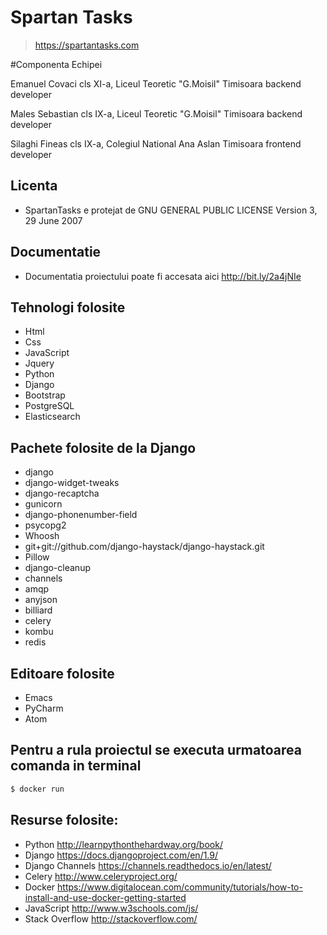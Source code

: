 # Spartan Tasks
> https://spartantasks.com

#Componenta Echipei

Emanuel Covaci
cls XI-a, Liceul Teoretic "G.Moisil" Timisoara
backend developer

Males Sebastian
cls IX-a, Liceul Teoretic "G.Moisil" Timisoara
backend developer

Silaghi Fineas
cls IX-a, Colegiul National Ana Aslan Timisoara
frontend developer

## Licenta 
* SpartanTasks e protejat de GNU GENERAL PUBLIC LICENSE Version 3, 29 June 2007

## Documentatie
* Documentatia proiectului poate fi accesata aici http://bit.ly/2a4jNIe

## Tehnologi folosite
* Html
* Css
* JavaScript
* Jquery
* Python
* Django
* Bootstrap
* PostgreSQL
* Elasticsearch



## Pachete folosite de la  Django
* django
* django-widget-tweaks
* django-recaptcha
* gunicorn
* django-phonenumber-field
* psycopg2
* Whoosh
* git+git://github.com/django-haystack/django-haystack.git 
* Pillow
* django-cleanup
* channels
* amqp
* anyjson
* billiard
* celery
* kombu
* redis


## Editoare folosite
* Emacs
* PyCharm
* Atom

## Pentru a rula proiectul se executa urmatoarea comanda in terminal 
```sh
$ docker run
```

## Resurse folosite: 
* Python http://learnpythonthehardway.org/book/
* Django https://docs.djangoproject.com/en/1.9/
* Django Channels  https://channels.readthedocs.io/en/latest/
* Celery http://www.celeryproject.org/
* Docker https://www.digitalocean.com/community/tutorials/how-to-install-and-use-docker-getting-started
* JavaScript http://www.w3schools.com/js/
* Stack Overflow http://stackoverflow.com/

